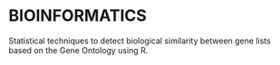 # BIOINFORMATICS
Statistical techniques to detect biological similarity between gene lists based on the Gene Ontology using R.
